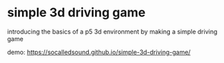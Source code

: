 # simple 3d driving game

introducing the basics of a p5 3d environment by making a simple driving game

demo:
https://socalledsound.github.io/simple-3d-driving-game/
